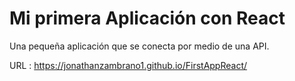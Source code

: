 # Mi primera Aplicación con React

Una pequeña aplicación que se conecta por medio de una API.

URL : https://jonathanzambrano1.github.io/FirstAppReact/
